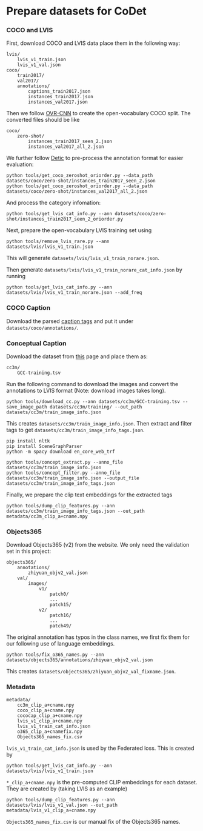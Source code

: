 # Prepare datasets for CoDet


### COCO and LVIS

First, download COCO and LVIS data place them in the following way:

```
lvis/
    lvis_v1_train.json
    lvis_v1_val.json
coco/
    train2017/
    val2017/
    annotations/
        captions_train2017.json
        instances_train2017.json 
        instances_val2017.json
```
Then we follow [OVR-CNN](https://github.com/alirezazareian/ovr-cnn/blob/master/ipynb/003.ipynb) to create the open-vocabulary COCO split. The converted files should be like 

```
coco/
    zero-shot/
        instances_train2017_seen_2.json
        instances_val2017_all_2.json
```

We further follow [Detic](https://github.com/facebookresearch/Detic/tree/main) to pre-process the annotation format for easier evaluation:

```
python tools/get_coco_zeroshot_oriorder.py --data_path datasets/coco/zero-shot/instances_train2017_seen_2.json
python tools/get_coco_zeroshot_oriorder.py --data_path datasets/coco/zero-shot/instances_val2017_all_2.json
```

And process the category infomation:
```
python tools/get_lvis_cat_info.py --ann datasets/coco/zero-shot/instances_train2017_seen_2_oriorder.py
```

Next, prepare the open-vocabulary LVIS training set using 

```
python tools/remove_lvis_rare.py --ann datasets/lvis/lvis_v1_train.json
```

This will generate `datasets/lvis/lvis_v1_train_norare.json`.

Then generate `datasets/lvis/lvis_v1_train_norare_cat_info.json` by running

```
python tools/get_lvis_cat_info.py --ann datasets/lvis/lvis_v1_train_norare.json --add_freq
```

### COCO Caption
Download the parsed [caption tags](https://drive.google.com/file/d/1crYRxaL3atzAhL2Qut6Ojzzd2V3uXziV/view?usp=sharing) and put it under `datasets/coco/annotations/`.



### Conceptual Caption


Download the dataset from [this](https://ai.google.com/research/ConceptualCaptions/download) page and place them as:
```
cc3m/
    GCC-training.tsv
```

Run the following command to download the images and convert the annotations to LVIS format (Note: download images takes long).

~~~
python tools/download_cc.py --ann datasets/cc3m/GCC-training.tsv --save_image_path datasets/cc3m/training/ --out_path datasets/cc3m/train_image_info.json
~~~

This creates `datasets/cc3m/train_image_info.json`.
Then extract and filter tags to get `datasets/cc3m/train_image_info_tags.json`.
~~~
pip install nltk
pip install SceneGraphParser
python -m spacy download en_core_web_trf

python tools/concept_extract.py --anno_file datasets/cc3m/train_image_info.json
python tools/concept_filter.py --anno_file datasets/cc3m/train_image_info.json --output_file datasets/cc3m/train_image_info_tags.json
~~~
Finally, we prepare the clip text embeddings for the extracted tags
~~~
python tools/dump_clip_features.py --ann datasets/cc3m/train_image_info_tags.json --out_path metadata/cc3m_clip_a+cname.npy
~~~
<!--
Then download the parsed [caption tags](https://drive.google.com/file/d/1l9elOs00jDeXQA80qtmMXauuCz3Jf2ok/view?usp=sharing) and put it under `datasets/cc3m/`.
-->

### Objects365
Download Objects365 (v2) from the website. We only need the validation set in this project:
```
objects365/
    annotations/
        zhiyuan_objv2_val.json
    val/
        images/
            v1/
                patch0/
                ...
                patch15/
            v2/
                patch16/
                ...
                patch49/

```

The original annotation has typos in the class names, we first fix them for our following use of language embeddings.

```
python tools/fix_o365_names.py --ann datasets/objects365/annotations/zhiyuan_objv2_val.json
```
This creates `datasets/objects365/zhiyuan_objv2_val_fixname.json`.



### Metadata

```
metadata/
    cc3m_clip_a+cname.npy
    coco_clip_a+cname.npy
    cococap_clip_a+cname.npy
    lvis_v1_clip_a+cname.npy
    lvis_v1_train_cat_info.json
    o365_clip_a+cnamefix.npy
    Objects365_names_fix.csv
```

`lvis_v1_train_cat_info.json` is used by the Federated loss.
This is created by 
~~~
python tools/get_lvis_cat_info.py --ann datasets/lvis/lvis_v1_train.json
~~~

`*_clip_a+cname.npy` is the pre-computed CLIP embeddings for each dataset.
They are created by (taking LVIS as an example)
~~~
python tools/dump_clip_features.py --ann datasets/lvis/lvis_v1_val.json --out_path metadata/lvis_v1_clip_a+cname.npy
~~~

`Objects365_names_fix.csv` is our manual fix of the Objects365 names.

